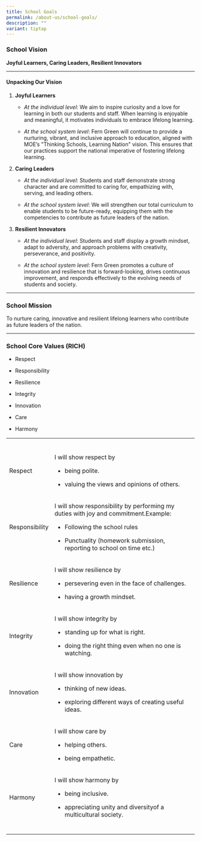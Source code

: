 ```yaml
---
title: School Goals
permalink: /about-us/school-goals/
description: ""
variant: tiptap
---
```

<h3><strong>School Vision</strong></h3>
<p><strong>Joyful Learners, Caring Leaders, Resilient Innovators</strong>
</p>
<hr>
<h4><strong>Unpacking Our Vision</strong></h4>
<ol data-tight="true" class="tight">
<li>
<p><strong>Joyful Learners</strong>
</p>
<ul data-tight="true" class="tight">
<li>
<p><em>At the individual level</em>: We aim to inspire curiosity and a love
for learning in both our students and staff. When learning is enjoyable
and meaningful, it motivates individuals to embrace lifelong learning.</p>
</li>
<li>
<p><em>At the school system level</em>: Fern Green will continue to provide
a nurturing, vibrant, and inclusive approach to education, aligned with
MOE’s "Thinking Schools, Learning Nation" vision. This ensures that our
practices support the national imperative of fostering lifelong learning.</p>
</li>
</ul>
</li>
<li>
<p><strong>Caring Leaders</strong>
</p>
<ul data-tight="true" class="tight">
<li>
<p><em>At the individual level</em>: Students and staff demonstrate strong
character and are committed to caring for, empathizing with, serving, and
leading others.</p>
</li>
<li>
<p><em>At the school system level</em>: We will strengthen our total curriculum
to enable students to be future-ready, equipping them with the competencies
to contribute as future leaders of the nation.</p>
</li>
</ul>
</li>
<li>
<p><strong>Resilient Innovators</strong>
</p>
<ul data-tight="true" class="tight">
<li>
<p><em>At the individual level</em>: Students and staff display a growth
mindset, adapt to adversity, and approach problems with creativity, perseverance,
and positivity.</p>
</li>
<li>
<p><em>At the school system level</em>: Fern Green promotes a culture of
innovation and resilience that is forward-looking, drives continuous improvement,
and responds effectively to the evolving needs of students and society.</p>
</li>
</ul>
</li>
</ol>
<hr>
<h3><strong>School Mission</strong></h3>
<p>To nurture caring, innovative and resilient lifelong learners who contribute
as future leaders of the nation.</p>
<hr>
<h3><strong>School Core Values (RICH)</strong></h3>
<ul data-tight="true" class="tight">
<li>
<p>Respect</p>
</li>
<li>
<p>Responsibility</p>
</li>
<li>
<p>Resilience</p>
</li>
<li>
<p>Integrity</p>
</li>
<li>
<p>Innovation</p>
</li>
<li>
<p>Care</p>
</li>
<li>
<p>Harmony</p>
</li>
</ul>
<table style="minWidth: 50px">
<colgroup>
<col>
<col>
</colgroup>
<tbody>
<tr>
<td rowspan="1" colspan="1">
<p></p>
</td>
<td rowspan="1" colspan="1">
<p></p>
</td>
</tr>
<tr>
<td rowspan="1" colspan="1">
<p>Respect</p>
</td>
<td rowspan="1" colspan="1">
<p>I will show respect by</p>
<ul data-tight="true" class="tight">
<li>
<p>being polite.</p>
</li>
<li>
<p>valuing the views and opinions of others.</p>
</li>
</ul>
</td>
</tr>
<tr>
<td rowspan="1" colspan="1">
<p>Responsibility</p>
</td>
<td rowspan="1" colspan="1">
<p>I will show responsibility by performing my duties with joy and commitment.​
Example:</p>
<ul data-tight="true" class="tight">
<li>
<p>Following the school rules​</p>
</li>
<li>
<p>Punctuality (homework submission, reporting to school on time etc.)</p>
</li>
</ul>
</td>
</tr>
<tr>
<td rowspan="1" colspan="1">
<p>Resilience</p>
</td>
<td rowspan="1" colspan="1">
<p>I will show resilience by​</p>
<ul>
<li>
<p>persevering even in the face of challenges.​</p>
</li>
<li>
<p>having a growth mindset.​</p>
</li>
</ul>
</td>
</tr>
<tr>
<td rowspan="1" colspan="1">
<p>Integrity</p>
</td>
<td rowspan="1" colspan="1">
<p>I will show integrity by​</p>
<ul>
<li>
<p>standing up for what is right.​</p>
</li>
<li>
<p>doing the right thing even when no one is watching.​</p>
</li>
</ul>
</td>
</tr>
<tr>
<td rowspan="1" colspan="1">
<p>Innovation</p>
</td>
<td rowspan="1" colspan="1">
<p>I will show innovation by ​</p>
<ul>
<li>
<p>thinking of new ideas.​</p>
</li>
<li>
<p>exploring different ways of creating useful ideas.​</p>
</li>
</ul>
</td>
</tr>
<tr>
<td rowspan="1" colspan="1">
<p>Care</p>
</td>
<td rowspan="1" colspan="1">
<p>I will show care by​</p>
<ul>
<li>
<p>helping others.​</p>
</li>
<li>
<p>being empathetic.</p>
</li>
</ul>
</td>
</tr>
<tr>
<td rowspan="1" colspan="1">
<p>Harmony</p>
</td>
<td rowspan="1" colspan="1">
<p>I will show harmony by​</p>
<ul>
<li>
<p>being inclusive.​</p>
</li>
<li>
<p>appreciating unity and diversityof a multicultural society.​</p>
</li>
</ul>
</td>
</tr>
<tr>
<td rowspan="1" colspan="1">
<p></p>
</td>
<td rowspan="1" colspan="1">
<p></p>
</td>
</tr>
</tbody>
</table>
<p></p>